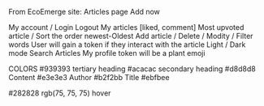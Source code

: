 From EcoEmerge site:
Articles page
Add now

My account / Login Logout
My articles [liked, comment]
Most upvoted article / Sort the order newest-Oldest
Add article / Delete / Modity / Filter words
User will gain a token if they interact with the article
Light / Dark mode
Search Articles
My profile
token will be a plant emoji

COLORS
#939393 tertiary heading
#acacac secondary heading
#d8d8d8 Content
#e3e3e3 Author
#b2f2bb Title
#ebfbee

#282828
rgb(75, 75, 75) hover
